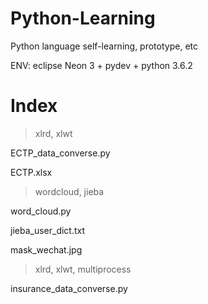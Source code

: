 # Python-Learning

Python language self-learning, prototype, etc

ENV: eclipse Neon 3 + pydev + python 3.6.2

# Index
> xlrd, xlwt

ECTP_data_converse.py

ECTP.xlsx

> wordcloud, jieba

word_cloud.py

jieba_user_dict.txt

mask_wechat.jpg

> xlrd, xlwt, multiprocess

insurance_data_converse.py
